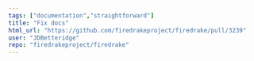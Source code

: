 ```yaml
---
tags: ["documentation","straightforward"]
title: "Fix docs"
html_url: "https://github.com/firedrakeproject/firedrake/pull/3239"
user: "JDBetteridge"
repo: "firedrakeproject/firedrake"
---
```


